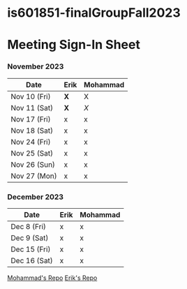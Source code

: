 # is601851-finalGroupFall2023

# Meeting Sign-In Sheet

<!-- step 5, making a change -->
<!-- Re do commit -->
<!-- Re do commit 3-->


### November 2023

| Date        | Erik | Mohammad | 
|-------------|-----------|-----------|
| Nov 10 (Fri)|    __X__       |     X     |
| Nov 11 (Sat)|       __X__    |     *X*     |
| Nov 17 (Fri)|       x    |      x     |
| Nov 18 (Sat)|    x       |   x        | 
| Nov 24 (Fri)|     x      |     x      | 
| Nov 25 (Sat)|     x      |   x        |  
| Nov 26 (Sun)|     x      |      x     | 
| Nov 27 (Mon)|     x      |     x      | 

### December 2023

| Date        | Erik| Mohammad | 
|-------------|-----------|-----------|                 
| Dec 8 (Fri) |     x      |      x     |           
| Dec 9 (Sat)  |     x      |     x      |       
| Dec 15 (Fri) |     x      |      x     |           
| Dec 16 (Sat) |    x       |       x    | 


[Mohammad's Repo](https://github.com/FunkeMonke/is601851-finalGroupFall2023)
[Erik's Repo](https://github.com/erikjavornik/is601851-finalGroupFall2023)